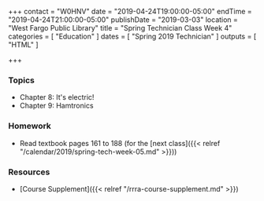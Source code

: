 +++
contact = "W0HNV"
date = "2019-04-24T19:00:00-05:00"
endTime = "2019-04-24T21:00:00-05:00"
publishDate = "2019-03-03"
location = "West Fargo Public Library"
title = "Spring Technician Class Week 4"
categories = [ "Education" ]
dates = [ "Spring 2019 Technician" ]
outputs = [ "HTML" ]

+++
### Topics

* Chapter 8: It's electric!
* Chapter 9: Hamtronics

### Homework

* Read textbook pages 161 to 188 (for the [next class]({{< relref "/calendar/2019/spring-tech-week-05.md" >}}))

### Resources

* [Course Supplement]({{< relref "/rrra-course-supplement.md" >}})
